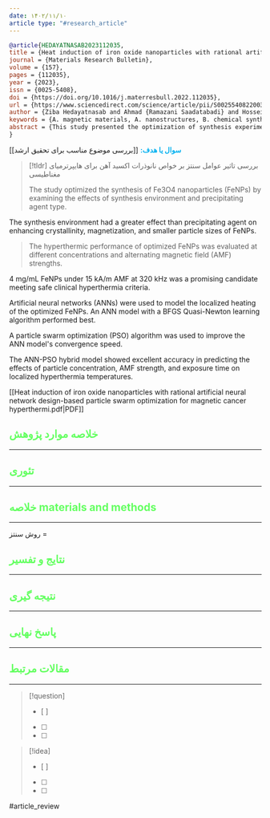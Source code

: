 ```yaml
---
date: ۱۴۰۲/۱۱/۱۰
article type: "#research_article"
---
```


```bibtex
@article{HEDAYATNASAB2023112035,
title = {Heat induction of iron oxide nanoparticles with rational artificial neural network design-based particle swarm optimization for magnetic cancer hyperthermia},
journal = {Materials Research Bulletin},
volume = {157},
pages = {112035},
year = {2023},
issn = {0025-5408},
doi = {https://doi.org/10.1016/j.materresbull.2022.112035},
url = {https://www.sciencedirect.com/science/article/pii/S0025540822003063},
author = {Ziba Hedayatnasab and Ahmad {Ramazani Saadatabadi} and Hossein Shirgahi and M.R. Mozafari},
keywords = {A. magnetic materials, A. nanostructures, B. chemical synthesis, B. mechanical properties},
abstract = {This study presented the optimization of synthesis experimental conditions by examining the simultaneous effects of synthesis environment and precipitating agent type on the physiochemical, morphological, and magnetization characteristics of Fe3O4 nanoparticles (FeNPs). The experimental results implied that the effect of the synthesis environment outweighed that of the precipitating agent by enhancing the crystallinity and magnetization of FeNPs with smaller particle sizes. The hyperthermic performance of the optimal FeNPs was evaluated at different concentrations and different alternating magnetic fields (AMF). The promising candidate was 4 mg.mL−1 of FeNPs under the AMF exposure of 15 kA.m−1 and 320 kHz, according to the safe clinical criterion of H×f (product) < 5×109 A.m−1s−1, which produced desirable heat within the secure hyperthermia temperature range. Accordingly, the localized anticancer heat of optimal FeNPs was first examined using an artificial neural network (ANN) with three different ANN learning algorithms (namely BFGS Quasi-Newton (ANN-BFG), Levenberg–Marquardt, and Bayesian Regularization) to assess the highest performance accuracy. According to the results, the ANN-BFG model exhibited the best prediction performance with the smallest MSE and RMSE values. Thereafter, the particle swarm optimization (PSO) algorithm was successfully employed to amend the ANN-BFG speed rate. The hybrid ANN-PSO approach showed a remarkable potential mainly in predicting the effect of different influential parameters, including particle concentration, AMF product, and exposure time, on the localized temperature under hyperthermia conditions with excellent accuracy, convergence, and precise optimization according to the experimental or safe clinical hyperthermia setup.}
}

```


**<span style="color:#00b0f0">سوال یا هدف:</span>**
[[بررسی موضوع مناسب برای تحقیق ارشد]]



> [!tldr] 
> بررسی تاثیر عوامل سنتز بر خواص نانوذرات اکسید آهن برای هایپرترمیای مغناطیسی
> 
>  The study optimized the synthesis of Fe3O4 nanoparticles (FeNPs) by examining the effects of synthesis environment and precipitating agent type.
>
The synthesis environment had a greater effect than precipitating agent on enhancing crystallinity, magnetization, and smaller particle sizes of FeNPs.
>
>The hyperthermic performance of optimized FeNPs was evaluated at different concentrations and alternating magnetic field (AMF) strengths.
>
4 mg/mL FeNPs under 15 kA/m AMF at 320 kHz was a promising candidate meeting safe clinical hyperthermia criteria.
>
Artificial neural networks (ANNs) were used to model the localized heating of the optimized FeNPs. An ANN model with a BFGS Quasi-Newton learning algorithm performed best.
>
A particle swarm optimization (PSO) algorithm was used to improve the ANN model's convergence speed.
>
The ANN-PSO hybrid model showed excellent accuracy in predicting the effects of particle concentration, AMF strength, and exposure time on localized hyperthermia temperatures.

[[Heat induction of iron oxide nanoparticles with rational artificial neural network design-based particle swarm optimization for magnetic cancer hyperthermi.pdf|PDF]]




## <span style="color:#64ff61">خلاصه موارد پژوهش</span>
---

## <span style="color:#64ff61">تئوری</span>
---



## <span style="color:#64ff61">خلاصه materials and methods</span>
---

روش سنتز = 



## <span style="color:#64ff61"> نتایج و تفسیر</span>
---



## <span style="color:#64ff61">نتیجه گیری</span>
---



## <span style="color:#64ff61">پاسخ نهایی</span>
---




## <span style="color:#64ff61">مقالات مرتبط</span>
---





> [!question] 
>- [ ] 
>- [ ]  
>- [ ] 


> [!idea] 
> - [ ] 
>- [ ] 
>- [ ] 



#article_review
